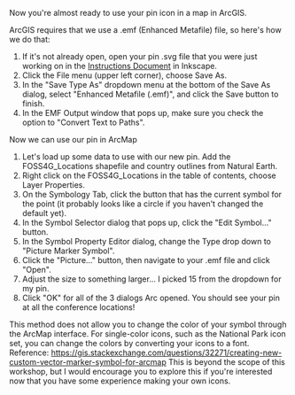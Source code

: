 Now you're almost ready to use your pin icon in a map in ArcGIS.

ArcGIS requires that we use a .emf (Enhanced Metafile) file, so here's how we do that:
1. If it's not already open, open your pin .svg file that you were just working on in the [Instructions Document](/CustomCartographicSymbols/Instructions.md) in Inkscape.
2. Click the File menu (upper left corner), choose Save As.
3. In the "Save Type As" dropdown menu at the bottom of the Save As dialog, select "Enhanced Metafile (.emf)", and click the Save button to finish.
4. In the EMF Output window that pops up, make sure you check the option to "Convert Text to Paths".

Now we can use our pin in ArcMap
1. Let's load up some data to use with our new pin.  Add the FOSS4G_Locations shapefile and country outlines from Natural Earth.
1. Right click on the FOSS4G_Locations in the table of contents, choose Layer Properties.
1. On the Symbology Tab, click the button that has the current symbol for the point (it probably looks like a circle if you haven't changed the default yet).
1. In the Symbol Selector dialog that pops up, click the "Edit Symbol..." button.
1. In the Symbol Property Editor dialog, change the Type drop down to "Picture Marker Symbol".
1. Click the "Picture..." button, then navigate to your .emf file and click "Open".
1. Adjust the size to something larger... I picked 15 from the dropdown for my pin.
1. Click "OK" for all of the 3 dialogs Arc opened.  You should see your pin at all the conference locations!

This method does not allow you to change the color of your symbol through the ArcMap interface.  For single-color icons, such as the National Park icon set, you can change the colors by converting your icons to a font.  Reference: https://gis.stackexchange.com/questions/32271/creating-new-custom-vector-marker-symbol-for-arcmap  This is beyond the scope of this workshop, but I would encourage you to explore this if you're interested now that you have some experience making your own icons.
